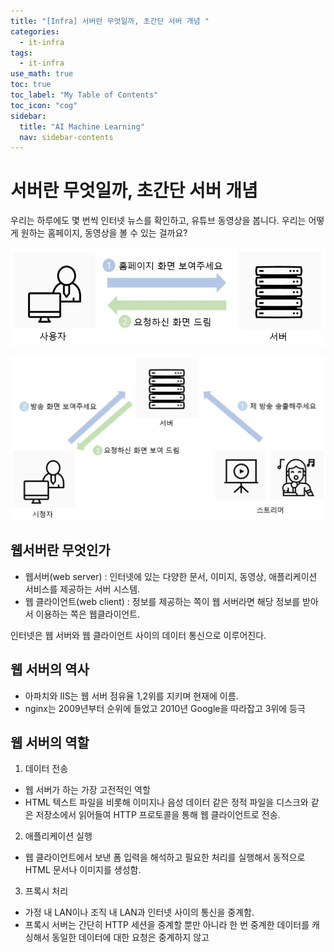 ```yaml
---
title: "[Infra] 서버란 무엇일까, 초간단 서버 개념 " 
categories:
  - it-infra
tags:
  - it-infra
use_math: true
toc: true
toc_label: "My Table of Contents"
toc_icon: "cog"
sidebar:
  title: "AI Machine Learning"
  nav: sidebar-contents
---
```


# 서버란 무엇일까, 초간단 서버 개념

우리는 하루에도 몇 번씩 인터넷 뉴스를 확인하고, 유튜브 동영상을 봅니다. 
우리는 어떻게 원하는 홈페이지, 동영상을 볼 수 있는 걸까요?

![figure01](/assets/images/server-concept/server01.JPG)


![figure02](/assets/images/server-concept/server02.JPG)


## 웹서버란 무엇인가

* 웹서버(web server) : 인터넷에 있는 다양한 문서, 이미지, 동영상, 애플리케이션 서비스를 제공하는 서버 시스템.
* 웹 클라이언트(web client) : 정보를 제공하는 쪽이 웹 서버라면 해당 정보를 받아서 이용하는 쪽은 웹클라이언트.

인터넷은 웹 서버와 웹 클라이언트 사이의 데이터 통신으로 이루어진다.


## 웹 서버의 역사

* 아파치와 IIS는 웹 서버 점유율 1,2위를 지키며 현재에 이름.
* nginx는 2009년부터 순위에 들었고 2010년 Google을 따라잡고 3위에 등극

## 웹 서버의 역할

1. 데이터 전송

* 웹 서버가 하는 가장 고전적인 역할
* HTML 텍스트 파일을 비롯해 이미지나 음성 데이터 같은 정적 파일을 디스크와 같은 저장소에서 읽어들여 HTTP 프로토콜을 통해 웹 클라이언트로 전송.

2. 애플리케이션 실행

* 웹 클라이언트에서 보낸 폼 입력을 해석하고 필요한 처리를 실행해서 동적으로 HTML 문서나 이미지를 생성함.

3. 프록시 처리

* 가정 내 LAN이나 조직 내 LAN과 인터넷 사이의 통신을 중계함.
* 프록시 서버는 간단히 HTTP 세션을 중계할 뿐만 아니라 한 번 중계한 데이터를 캐싱해서 동일한 데이터에 대한 요청은 중계하지 않고 
